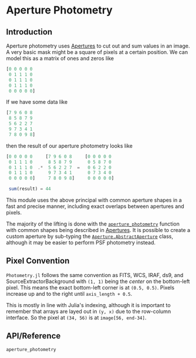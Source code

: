 # Aperture Photometry

## Introduction

Aperture photometry uses [Apertures](@ref) to cut out and sum values in an image. A very basic mask might be a square of pixels at a certain position. We can model this as a matrix of ones and zeros like
```julia
[0 0 0 0 0
 0 1 1 1 0
 0 1 1 1 0
 0 1 1 1 0
 0 0 0 0 0]
```
If we have some data like
```julia
[7 9 6 0 8
 8 5 8 7 9
 5 6 2 2 7
 9 7 3 4 1
 7 8 0 9 8]
```
then the result of our aperture photometry looks like
```julia
[0 0 0 0 0     [7 9 6 0 8     [0 0 0 0 0
 0 1 1 1 0      8 5 8 7 9      0 5 8 7 0
 0 1 1 1 0  .*  5 6 2 2 7  =   0 6 2 2 0
 0 1 1 1 0      9 7 3 4 1      0 7 3 4 0
 0 0 0 0 0]     7 8 0 9 8]     0 0 0 0 0]

 sum(result) = 44
```

This module uses the above principal with common aperture shapes in a fast and precise manner, including exact overlaps between apertures and pixels.

The majority of the lifting is done with the [`aperture_photometry`](@ref) function with common shapes being described in [Apertures](@ref). It is possible to create a custom aperture by sub-typing the [`Aperture.AbstractAperture`](@ref) class, although it may be easier to perform PSF photometry instead.

## Pixel Convention

`Photometry.jl` follows the same convention as FITS, WCS, IRAF, ds9, and SourceExtractorBackground with `(1, 1)` being the _center_ on the bottom-left pixel. This means the exact bottom-left corner is at `(0.5, 0.5)`. Pixels increase up and to the right until `axis_length + 0.5`.

This is mostly in line with Julia's indexing, although it is important to remember that arrays are layed out in `(y, x)` due to the row-column interface. So the pixel at `(34, 56)` is at `image[56, end-34]`.


## API/Reference

```@docs
aperture_photometry
```
